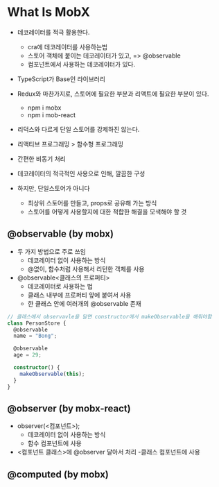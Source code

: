 # What Is MobX

- 데코레이터를 적극 활용한다.
  - cra에 데코레이터를 사용하는법
  - 스토어 객체에 붙이는 데코레이터가 있고, => @observable
  - 컴포넌트에서 사용하는 데코레이터가 있다.
- TypeScript가 Base인 라이브러리
- Redux와 마찬가지로, 스토어에 필요한 부분과 리액트에 필요한 부분이 있다.
  - npm i mobx
  - npm i mob-react
- 리덕스와 다르게 단일 스토어를 강제하진 않는다.

- 리액티브 프로그래밍 > 함수형 프로그래밍
- 간편한 비동기 처리
- 데코레이터의 적극적인 사용으로 인해, 깔끔한 구성
- 하지만, 단일스토어가 아니다
  - 최상위 스토어를 만들고, props로 공유해 가는 방식
  - 스토어를 어떻게 사용할지에 대한 적합한 해결을 모색해야 할 것

## @observable (by mobx)

- 두 가지 방법으로 주로 쓰임
  - 데코레이터 없이 사용하는 방식
  - @없이, 함수처럼 사용해서 리턴한 객체를 사용
- @observable<클래스의 프로퍼티>
  - 데코레이터로 사용하는 법
  - 클래스 내부에 프로퍼티 앞에 붙여서 사용
  - 한 클래스 안에 여러개의 @observable 존재

```ts
// 클래스에서 observavle을 달면 constructor에서 makeObservable을 해줘야함
class PersonStore {
  @observable
  name = "Bong";

  @observable
  age = 29;

  constructor() {
    makeObservable(this);
  }
}
```

## @observer (by mobx-react)

- observer(<컴포넌트>);
  - 데코레이터 없이 사용하는 방식
  - 함수 컴포넌트에 사용
- <컴포넌트 클래스>에 @observer 달아서 처리 -클래스 컴포넌트에 사용

## @computed (by mobx)
